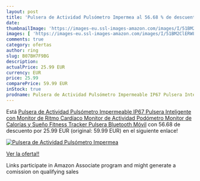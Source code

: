```yaml
---
layout: post
title: 'Pulsera de Actividad Pulsómetro Impermea al 56.68 % de descuento'
date: 
thumbnailImage: 'https://images-eu.ssl-images-amazon.com/images/I/51BM2ClERWL._SL200_.jpg'
images: [ 'https://images-eu.ssl-images-amazon.com/images/I/51BM2ClERWL._SL200_.jpg' ]
comments: true
category: ofertas
author: ring
slug: B07BH7F9BG
description:
actualPrice: 25.99 EUR
currency: EUR
price: 25.99
comparePrice: 59.99 EUR
inStock: true
prodname: Pulsera de Actividad Pulsómetro Impermeable IP67 Pulsera Inteligente con Monitor de Ritmo Cardíaco Monitor de Actividad Podómetro Monitor de Calorías y Sueño Fitness Tracker Pulsera Bluetooth Móvil
---
```


Está [Pulsera de Actividad Pulsómetro Impermeable IP67 Pulsera Inteligente con Monitor de Ritmo Cardíaco Monitor de Actividad Podómetro Monitor de Calorías y Sueño Fitness Tracker Pulsera Bluetooth Móvil](https://www.amazon.es/dp/B07BH7F9BG/?tag=tolees-21) con 56.68 de descuento por 25.99 EUR (original: 59.99 EUR) en el siguiente enlace!

[![Pulsera de Actividad Pulsómetro Impermea](https://images-eu.ssl-images-amazon.com/images/I/51BM2ClERWL._SL200_.jpg)](https://www.amazon.es/dp/B07BH7F9BG/?tag=tolees-21)

[Ver la oferta!!](https://www.amazon.es/dp/B07BH7F9BG/?tag=tolees-21)

Links participate in Amazon Associate program and might generate a comission on qualifying sales


